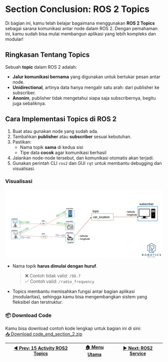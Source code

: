 # Section Conclusion: ROS 2 Topics

Di bagian ini, kamu telah belajar bagaimana menggunakan **ROS 2 Topics** sebagai sarana komunikasi antar node dalam ROS 2. Dengan pemahaman ini, kamu sudah bisa mulai membangun aplikasi yang lebih kompleks dan modular!

## Ringkasan Tentang Topics

Sebuah **topic** dalam ROS 2 adalah:

- **Jalur komunikasi bernama** yang digunakan untuk bertukar pesan antar node.
- **Unidirectional**, artinya data hanya mengalir satu arah: dari publisher ke subscriber.
- **Anonim**, publisher tidak mengetahui siapa saja subscribernya, begitu juga sebaliknya.

## Cara Implementasi Topics di ROS 2

1. Buat atau gunakan node yang sudah ada.
2. Tambahkan **publisher** atau **subscriber** sesuai kebutuhan.
3. Pastikan:
   - Nama topik **sama** di kedua sisi
   - Tipe data **cocok** agar komunikasi berhasil
4. Jalankan node-node tersebut, dan komunikasi otomatis akan terjadi.
5. Gunakan perintah CLI `ros2` dan GUI `rqt` untuk membantu debugging dan visualisasi.

### Visualisasi

![conclusion 2](/assets/conclusion_2.png)

- Nama topik **harus dimulai dengan huruf**.
  > ❌ Contoh tidak valid: `/98.7`  
  > ✅ Contoh valid: `/radio_frequency`

- Topics membantu memisahkan fungsi antar bagian aplikasi (modularitas), sehingga kamu bisa mengembangkan sistem yang fleksibel dan terstruktur.

### 📦 Download Code

Kamu bisa download contoh kode lengkap untuk bagian ini di sini:  
[📥 Download code_end_section_2.zip](code_end_section_2.zip)

| [◀️ Prev: 15 Activity ROS2 Topics](../15_activity_ros2_topics/) | [🏠 Menu Utama](/) | [▶️ Next: ROS2 Service](/section3_services/17_ros2_service/) |
| -------------------------------------------------------------- | ----------------- | ----------------------------------------------------------- |